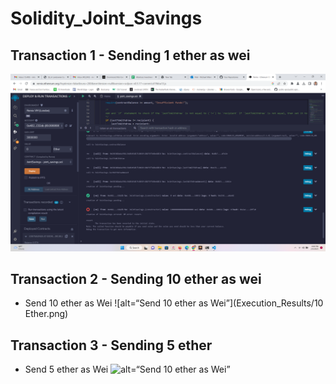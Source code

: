 # Solidity_Joint_Savings

## Transaction 1 - Sending 1 ether as wei
![alt="Send 1 Ether as Wei"](https://github.com/michaelmikelic/Solidity_Joint_Savings/blob/main/Execution_Results/1%20Ether.png)


## Transaction 2 - Sending 10 ether as wei
* Send 10 ether as Wei
![alt=“Send 10 ether as Wei”](Execution_Results/10 Ether.png)


## Transaction 3 - Sending 5 ether
* Send 5 ether as Wei
![alt=“Send 10 ether as Wei”](Execution_Results/5_Ether.png)